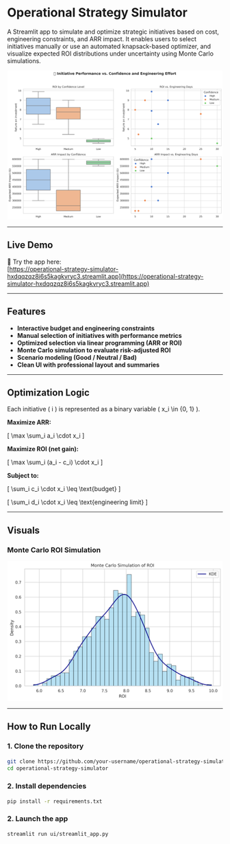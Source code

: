 # Operational Strategy Simulator

A Streamlit app to simulate and optimize strategic initiatives based on cost, engineering constraints, and ARR impact. It enables users to select initiatives manually or use an automated knapsack-based optimizer, and visualize expected ROI distributions under uncertainty using Monte Carlo simulations.

![App Screenshot](visuals/initiative_performance.png)

---

## Live Demo

🔗 Try the app here:  
[https://operational-strategy-simulator-hxdqqzqz8i6s5kagkvryc3.streamlit.app](https://operational-strategy-simulator-hxdqqzqz8i6s5kagkvryc3.streamlit.app)

---

## Features

-  **Interactive budget and engineering constraints**
-  **Manual selection of initiatives with performance metrics**
-  **Optimized selection via linear programming (ARR or ROI)**
-  **Monte Carlo simulation to evaluate risk-adjusted ROI**
-  **Scenario modeling (Good / Neutral / Bad)**
-  **Clean UI with professional layout and summaries**

---

## Optimization Logic

Each initiative \( i \) is represented as a binary variable \( x_i \in \{0, 1\} \).

**Maximize ARR:**

\[
\max \sum_i a_i \cdot x_i
\]

**Maximize ROI (net gain):**

\[
\max \sum_i (a_i - c_i) \cdot x_i
\]

**Subject to:**

\[
\sum_i c_i \cdot x_i \leq \text{budget}
\]

\[
\sum_i d_i \cdot x_i \leq \text{engineering limit}
\]

---

## Visuals

### Monte Carlo ROI Simulation
![Monte Carlo ROI](visuals/monte_carlo_roi.png)

---

## How to Run Locally

### 1. Clone the repository
```bash
git clone https://github.com/your-username/operational-strategy-simulator.git
cd operational-strategy-simulator
```
### 2. Install dependencies
```bash
pip install -r requirements.txt
```
### 2. Launch the app
```bash
streamlit run ui/streamlit_app.py
```
